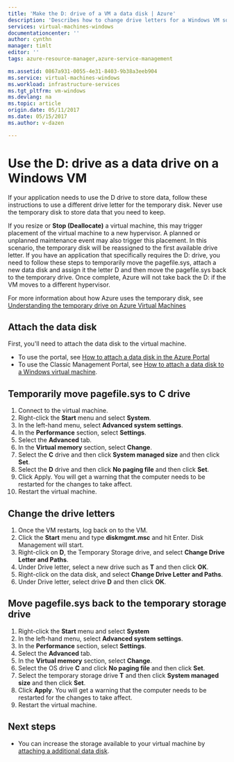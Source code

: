 ```yaml
---
title: 'Make the D: drive of a VM a data disk | Azure'
description: 'Describes how to change drive letters for a Windows VM so that you can use the D: drive as a data drive.'
services: virtual-machines-windows
documentationcenter: ''
author: cynthn
manager: timlt
editor: ''
tags: azure-resource-manager,azure-service-management

ms.assetid: 0867a931-0055-4e31-8403-9b38a3eeb904
ms.service: virtual-machines-windows
ms.workload: infrastructure-services
ms.tgt_pltfrm: vm-windows
ms.devlang: na
ms.topic: article
origin.date: 05/11/2017
ms.date: 05/15/2017
ms.author: v-dazen

---
```

# Use the D: drive as a data drive on a Windows VM
If your application needs to use the D drive to store data, follow these instructions to use a different drive letter for the temporary disk. Never use the temporary disk to store data that you need to keep.

If you resize or **Stop (Deallocate)** a virtual machine, this may trigger placement of the virtual machine to a new hypervisor. A planned or unplanned maintenance event may also trigger this placement. In this scenario, the temporary disk will be reassigned to the first available drive letter. If you have an application that specifically requires the D: drive, you need to follow these steps to temporarily move the pagefile.sys, attach a new data disk and assign it the letter D and then move the pagefile.sys back to the temporary drive. Once complete, Azure will not take back the D: if the VM moves to a different hypervisor.

For more information about how Azure uses the temporary disk, see [Understanding the temporary drive on Azure Virtual Machines](https://blogs.msdn.microsoft.com/mast/2013/12/06/understanding-the-temporary-drive-on-windows-azure-virtual-machines/)

## Attach the data disk
First, you'll need to attach the data disk to the virtual machine. 

* To use the portal, see [How to attach a data disk in the Azure Portal](attach-disk-portal.md)
* To use the Classic Management Portal, see [How to attach a data disk to a Windows virtual machine](classic/attach-disk.md?toc=%2fvirtual-machines%2fwindows%2fclassic%2ftoc.json). 

## Temporarily move pagefile.sys to C drive
1. Connect to the virtual machine. 
2. Right-click the **Start** menu and select **System**.
3. In the left-hand menu, select **Advanced system settings**.
4. In the **Performance** section, select **Settings**.
5. Select the **Advanced** tab.
6. In the **Virtual memory** section, select **Change**.
7. Select the **C** drive and then click **System managed size** and then click **Set**.
8. Select the **D** drive and then click **No paging file** and then click **Set**.
9. Click Apply. You will get a warning that the computer needs to be restarted for the changes to take affect.
10. Restart the virtual machine.

## Change the drive letters
1. Once the VM restarts, log back on to the VM.
2. Click the **Start** menu and type **diskmgmt.msc** and hit Enter. Disk Management will start.
3. Right-click on **D**, the Temporary Storage drive, and select **Change Drive Letter and Paths**.
4. Under Drive letter, select a new drive such as **T** and then click **OK**. 
5. Right-click on the data disk, and select **Change Drive Letter and Paths**.
6. Under Drive letter, select drive **D** and then click **OK**. 

## Move pagefile.sys back to the temporary storage drive
1. Right-click the **Start** menu and select **System**
2. In the left-hand menu, select **Advanced system settings**.
3. In the **Performance** section, select **Settings**.
4. Select the **Advanced** tab.
5. In the **Virtual memory** section, select **Change**.
6. Select the OS drive **C** and click **No paging file** and then click **Set**.
7. Select the temporary storage drive **T** and then click **System managed size** and then click **Set**.
8. Click **Apply**. You will get a warning that the computer needs to be restarted for the changes to take affect.
9. Restart the virtual machine.

## Next steps
* You can increase the storage available to your virtual machine by [attaching a additional data disk](attach-disk-portal.md).
